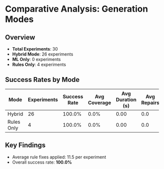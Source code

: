 # Comparative Analysis: Generation Modes

## Overview

- **Total Experiments**: 30
- **Hybrid Mode**: 26 experiments
- **ML Only**: 0 experiments
- **Rules Only**: 4 experiments

## Success Rates by Mode

| Mode | Experiments | Success Rate | Avg Coverage | Avg Duration (s) | Avg Repairs |
|------|-------------|--------------|--------------|------------------|-------------|
| Hybrid | 26 | 100.0% | 0.0% | 0.00 | 0.0 |
| Rules Only | 4 | 100.0% | 0.0% | 0.00 | 0.0 |

## Key Findings

- Average rule fixes applied: 11.5 per experiment
- Overall success rate: **100.0%**
